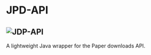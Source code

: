 # JPD-API
![JDP-API](https://github.com/DWolf-19/JPD-API/assets/108197792/d0805590-820a-4d59-a608-3aa8d2bea92e)
--
A lightweight Java wrapper for the Paper downloads API.

